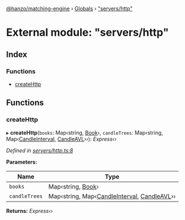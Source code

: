 [@hanzo/matching-engine](../README.md) › [Globals](../globals.md) › ["servers/http"](_servers_http_.md)

# External module: "servers/http"

## Index

### Functions

* [createHttp](_servers_http_.md#createhttp)

## Functions

###  createHttp

▸ **createHttp**(`books`: Map‹string, [Book](../classes/_book_.book.md)›, `candleTrees`: Map‹string, Map‹[CandleInterval](../enums/_candle_.candleinterval.md), [CandleAVL](../classes/_candle_.candleavl.md)››): *Express‹›*

*Defined in [servers/http.ts:8](https://github.com/hanzoai/matching-engine/blob/ece9147/src/servers/http.ts#L8)*

**Parameters:**

Name | Type |
------ | ------ |
`books` | Map‹string, [Book](../classes/_book_.book.md)› |
`candleTrees` | Map‹string, Map‹[CandleInterval](../enums/_candle_.candleinterval.md), [CandleAVL](../classes/_candle_.candleavl.md)›› |

**Returns:** *Express‹›*
